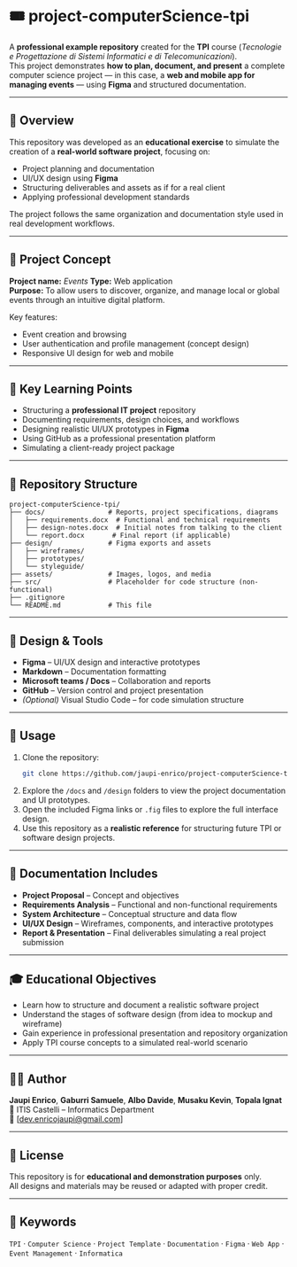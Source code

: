 # 🎟️ project-computerScience-tpi

A **professional example repository** created for the **TPI** course (*Tecnologie e Progettazione di Sistemi Informatici e di Telecomunicazioni*).  
This project demonstrates **how to plan, document, and present** a complete computer science project — in this case, a **web and mobile app for managing events** — using **Figma** and structured documentation.

---

## 📘 Overview

This repository was developed as an **educational exercise** to simulate the creation of a **real-world software project**, focusing on:
- Project planning and documentation  
- UI/UX design using **Figma**  
- Structuring deliverables and assets as if for a real client  
- Applying professional development standards  

The project follows the same organization and documentation style used in real development workflows.

---

## 🎯 Project Concept

**Project name:** *Events*
**Type:** Web application  
**Purpose:** To allow users to discover, organize, and manage local or global events through an intuitive digital platform.  

Key features:
- Event creation and browsing  
- User authentication and profile management (concept design)  
- Responsive UI design for web and mobile

---

## 🧩 Key Learning Points

- Structuring a **professional IT project** repository  
- Documenting requirements, design choices, and workflows  
- Designing realistic UI/UX prototypes in **Figma**  
- Using GitHub as a professional presentation platform  
- Simulating a client-ready project package  

---

## 📂 Repository Structure

```
project-computerScience-tpi/
├── docs/                # Reports, project specifications, diagrams
│   ├── requirements.docx  # Functional and technical requirements
│   ├── design-notes.docx  # Initial notes from talking to the client
│   └── report.docx       # Final report (if applicable)
├── design/              # Figma exports and assets
│   ├── wireframes/      
│   ├── prototypes/
│   └── styleguide/
├── assets/              # Images, logos, and media
├── src/                 # Placeholder for code structure (non-functional)
├── .gitignore           
└── README.md            # This file
```

---

## 🎨 Design & Tools

- **Figma** – UI/UX design and interactive prototypes  
- **Markdown** – Documentation formatting  
- **Microsoft teams / Docs** – Collaboration and reports  
- **GitHub** – Version control and project presentation  
- *(Optional)* Visual Studio Code – for code simulation structure  

---

## 🚀 Usage

1. Clone the repository:
   ```bash
   git clone https://github.com/jaupi-enrico/project-computerScience-tpi.git
   ```
2. Explore the `/docs` and `/design` folders to view the project documentation and UI prototypes.  
3. Open the included Figma links or `.fig` files to explore the full interface design.  
4. Use this repository as a **realistic reference** for structuring future TPI or software design projects.  

---

## 📄 Documentation Includes

- **Project Proposal** – Concept and objectives  
- **Requirements Analysis** – Functional and non-functional requirements  
- **System Architecture** – Conceptual structure and data flow  
- **UI/UX Design** – Wireframes, components, and interactive prototypes  
- **Report & Presentation** – Final deliverables simulating a real project submission  

---

## 🎓 Educational Objectives

- Learn how to structure and document a realistic software project  
- Understand the stages of software design (from idea to mockup and wireframe)  
- Gain experience in professional presentation and repository organization  
- Apply TPI course concepts to a simulated real-world scenario  

---

## 👨‍💻 Author

**Jaupi Enrico**,
**Gaburri Samuele**,
**Albo Davide**,
**Musaku Kevin**,
**Topala Ignat**
📍 ITIS Castelli – Informatics Department  
📧 [dev.enricojaupi@gmail.com]  

---

## 📝 License

This repository is for **educational and demonstration purposes** only.  
All designs and materials may be reused or adapted with proper credit.  

---

## 📎 Keywords

`TPI` · `Computer Science` · `Project Template` · `Documentation` · `Figma` · `Web App` · `Event Management` · `Informatica`
